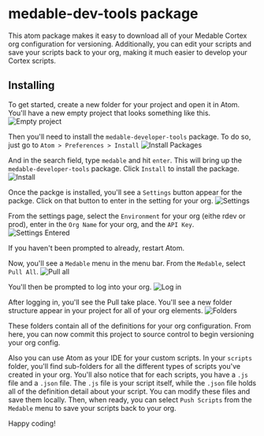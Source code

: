 # medable-dev-tools package

This atom package makes it easy to download all of your Medable Cortex org configuration for versioning. Additionally, you can edit your scripts and save your scripts back to your org, making it much easier to develop your Cortex scripts. 

## Installing

To get started, create a new folder for your project and open it in Atom. You'll have a new empty project that looks something like this.
![Empty project](https://cloud.githubusercontent.com/assets/1857984/20955425/098ac6d6-bbf8-11e6-89b1-8881e07e0482.png)

Then you'll need to install the `medable-developer-tools` package. To do so, just go to `Atom > Preferences > Install`
![Install Packages](https://cloud.githubusercontent.com/assets/1857984/20955426/099fdaf8-bbf8-11e6-90fa-423a616881a0.png)

And in the search field, type `medable` and hit `enter`. This will bring up the `medable-developer-tools` package. Click `Install` to install the package. 
![Install](https://cloud.githubusercontent.com/assets/1857984/20955427/09a8e576-bbf8-11e6-80fa-880b9cd782bd.png)

Once the packge is installed, you'll see a `Settings` button appear for the packge. Click on that button to enter in the setting for your org.
![Settings](https://cloud.githubusercontent.com/assets/1857984/20955428/09abdf6a-bbf8-11e6-8130-6dc32127c993.png)

From the settings page, select the `Environment` for your org (eithe rdev or prod), enter in the `Org Name` for your org, and the `API Key`.
![Settings Entered](https://cloud.githubusercontent.com/assets/1857984/20955431/09ae4408-bbf8-11e6-8ac1-60a887cc8e6c.png)

If you haven't been prompted to already, restart Atom.

Now, you'll see a `Medable` menu in the menu bar. From the `Medable`, select `Pull All`. 
![Pull all](https://cloud.githubusercontent.com/assets/1857984/20955432/09b1d6b8-bbf8-11e6-8ae3-54a2c6e1ef3c.png)

You'll then be prompted to log into your org.
![Log in](https://cloud.githubusercontent.com/assets/1857984/20955433/09b99a1a-bbf8-11e6-84b8-c86f3e52f860.png)

After logging in, you'll see the Pull take place. You'll see a new folder structure appear in your project for all of your org elements.
![Folders](https://cloud.githubusercontent.com/assets/1857984/20955434/09bd390e-bbf8-11e6-82aa-702fa8687c5f.png)

These folders contain all of the definitions for your org configuration. From here, you can now commit this project to source control to begin versioning your org config.

Also you can use Atom as your IDE for your custom scripts. In your `scripts` folder, you'll find sub-folders for all the different types of scripts you've created in your org. You'll also notice that for each scripts, you have a `.js` file and a `.json` file. The `.js` file is your script itself, while the `.json` file holds all of the definition detail about your script. You can modify these files and save them locally. Then, when ready, you can select `Push Scripts` from the `Medable` menu to save your scripts back to your org.

Happy coding!



